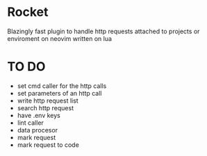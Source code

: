# Rocket

Blazingly fast plugin to handle http requests attached to projects or enviroment
on neovim written on lua

# TO DO
- set cmd caller for the http calls
- set parameters of an http call
- write http request list
- search http request
- have .env keys
- lint caller
- data procesor
- mark request
- mark request to code
